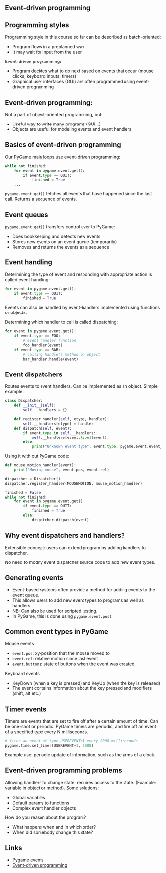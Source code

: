 Event-driven programming
------------------------

Programming styles
------------------

Programming style in this course so far can be described as batch-oriented:

* Program flows in a preplanned way
* It may wait for input from the user

Event-driven programming:

* Program decides what to do next based on events that occur (mouse clicks, keyboard inputs, timers)
* Graphical user interfaces (GUI) are often programmed using event-driven programming

Event-driven programming:
-------------------------

Not a part of object-oriented programming, but:

* Useful way to write many programs (GUI...)
* Objects are useful for modeling events and event handlers

Basics of event-driven programming
----------------------------------

Our PyGame main loops use event-driven programming:

```python
while not finished:
    for event in pygame.event.get():
        if event.type == QUIT:
            finished = True
    ...
```

`pygame.event.get()` fetches all events that have happened since the last call. Returns a sequence of events.


Event queues
-------------

`pygame.event.get()` transfers control over to PyGame:
* Does bookkeeping and detects new events
* Stores new events on an event queue (temporarily)
* Removes and returns the events as a sequence

Event handling
--------------

Determining the type of event and responding with appropriate action is called event handling:

```python
for event in pygame.event.get():
    if event.type == QUIT:
        finished = True
```

Events can also be handled by event-handlers implemented using functions or objects.

Determining which handler to call is called dispatching:

```python
for event in pygame.event.get():
    if event.type == FOO:
        # event handler function
        foo_handler(event)
    if event.type == BAR:
        # calling handle() method on object
        bar_handler.handle(event)
```

Event dispatchers
-----------------

Routes events to event handlers. Can be implemented as an object. Simple example:

```python
class Dispatcher:
    def __init__(self):
        self.__handlers = {}

    def register_handler(self, etype, handler):
        self.__handlers[etype] = handler
    def dispatch(self, event):
        if event.type in self.__handlers:
            self.__handlers[event.type](event)
        else:
            print("Unknown event type", event.type, pygame.event.event_name(event.type))
```

Using it with out PyGame code:

```python
def mouse_motion_handler(event):
    print("Moving mouse", event.pos, event.rel)

dispatcher = Dispatcher()
dispatcher.register_handler(MOUSEMOTION, mouse_motion_handler)

finished = False
while not finished:
    for event in pygame.event.get()
        if event.type == QUIT:
            finished = True
        else:
            dispatcher.dispatch(event)
```

Why event dispatchers and handlers?
-----------------------------------

Extensible concept: users can extend program by adding handlers to dispatcher.

No need to modify event dispatcher source code to add new event types.

Generating events
-----------------

* Event-based systems often provide a method for adding events to the event queue.
* This allows users to add new event types to programs as well as handlers.
* NB: Can also be used for scripted testing.
* In PyGame, this is done using `pygame.event.post`

Common event types in PyGame
----------------------------

Mouse events
* `event.pos`: xy-position that the mouse moved to
* `event.rel`: relative motion since last event
* `event.buttons`: state of buttons when the event was created

Keyboard events

* KeyDown (when a key is pressed) and KeyUp (when the key is released)
* The event contains information about the key pressed and modifiers (shift, alt etc.)

Timer events
--------------

Timers are events that are set to fire off after a certain amount of time.
Can be one-shot or periodic.
PyGame timers are periodic, and fire off an event of a specified type every N milliseconds.

```python
# fires an event of type USEREVENT+1 every 2000 milliseconds
pygame.time.set_timer(USEREVENT+1, 2000)
```

Example use: periodic update of information, such as the arms of a clock.

Event-driven programming problems
----------------------------------

Allowing handlers to change state: requires access to the state. (Example: variable in object or method).
Some solutions:

* Global variables
* Default params to functions
* Complex event handler objects

How do you reason about the program?

* What happens when and in which order?
* When did somebody change this state?

Links
------

* [Pygame events](http://www.pygame.org/docs/ref/event.html)
* [Event-driven programming](http://en.wikipedia.org/wiki/Event-driven_programming)
